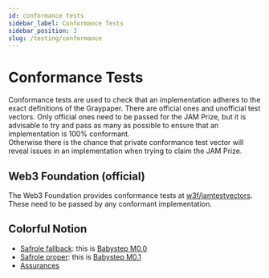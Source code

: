 ```yaml
---
id: conformance tests
sidebar_label: Conformance Tests
sidebar_position: 3
slug: /testing/conformance
---
```


# Conformance Tests

Conformance tests are used to check that an implementation adheres to the exact definitions of the Graypaper. There are official ones and unofficial test vectors. Only official ones need to be passed for the JAM Prize, but it is advisable to try and pass as many as possible to ensure that an implementation is 100% conformant.  
Otherwise there is the chance that private conformance test vector will reveal issues in an implementation when trying to claim the JAM Prize.

## Web3 Foundation (official)

The Web3 Foundation provides conformance tests at [w3f/jamtestvectors](https://github.com/w3f/jamtestvectors). These need to be passed by any conformant implementation.

## Colorful Notion

- [Safrole fallback](https://github.com/jam-duna/jamtestnet/tree/main/traces/fallback/jam_duna): this is [Babystep M0.0](/event/jam0-nov204#m00-import-block-safrole-fallback)
- [Safrole proper](https://github.com/jam-duna/jamtestnet/tree/main/traces/safrole/jam_duna): this is [Babystep M0.1](/event/jam0-nov204#m01-import-block-safrole-proper)
- [Assurances](https://github.com/jam-duna/jamtestnet/tree/main/traces/assurances/jam_duna)
